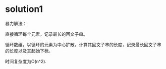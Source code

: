 # solution1

暴力解法：

直接循环每个元素，记录最长的回文子串。

循环数组，以循环的元素为中心扩散，计算其回文子串的长度，记录最长回文子串的长度以及其起始下标。

时间复杂度为O(n^2).
